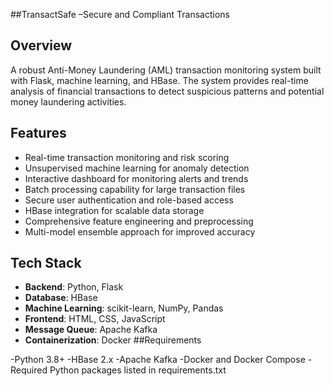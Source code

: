 ##TransactSafe –Secure and Compliant Transactions
## Overview
A robust Anti-Money Laundering (AML) transaction monitoring system built with Flask, machine learning, and HBase. The system provides real-time analysis of financial transactions to detect suspicious patterns and potential money laundering activities.

## Features
- Real-time transaction monitoring and risk scoring
- Unsupervised machine learning for anomaly detection
- Interactive dashboard for monitoring alerts and trends
- Batch processing capability for large transaction files
- Secure user authentication and role-based access
- HBase integration for scalable data storage
- Comprehensive feature engineering and preprocessing
- Multi-model ensemble approach for improved accuracy

## Tech Stack
- **Backend**: Python, Flask
- **Database**: HBase
- **Machine Learning**: scikit-learn, NumPy, Pandas
- **Frontend**: HTML, CSS, JavaScript
- **Message Queue**: Apache Kafka
- **Containerization**: Docker
##Requirements

-Python 3.8+
-HBase 2.x
-Apache Kafka
-Docker and Docker Compose
-Required Python packages listed in requirements.txt
